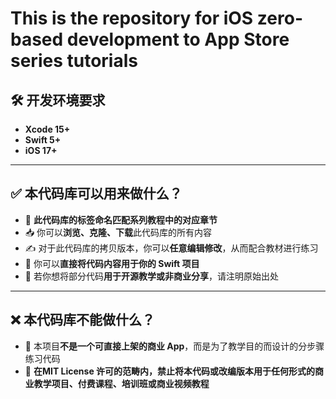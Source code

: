 # This is the repository for iOS zero-based development to App Store series tutorials



## 🛠 开发环境要求

- **Xcode 15+**
- **Swift 5+**
- **iOS 17+**

---

## ✅ 本代码库可以用来做什么？

- 📌 **此代码库的标签命名匹配系列教程中的对应章节**
- 📥 你可以**浏览、克隆、下载**此代码库的所有内容
- ✍️ 对于此代码库的拷贝版本，你可以**任意编辑修改**，从而配合教材进行练习
- 🚀 你可以**直接将代码内容用于你的 Swift 项目**
- 📖 若你想将部分代码**用于开源教学或非商业分享**，请注明原始出处

---

## ❌ 本代码库**不能**做什么？

- 🚫 本项目**不是一个可直接上架的商业 App**，而是为了教学目的而设计的分步骤练习代码
- 🚫 **在MIT License 许可的范畴内，禁止将本代码或改编版本用于任何形式的商业教学项目、付费课程、培训班或商业视频教程**
